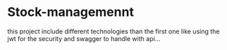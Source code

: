 # Stock-managemennt
this project include different technologies than the first one like using the jwt for the security and swagger to handle with api...

